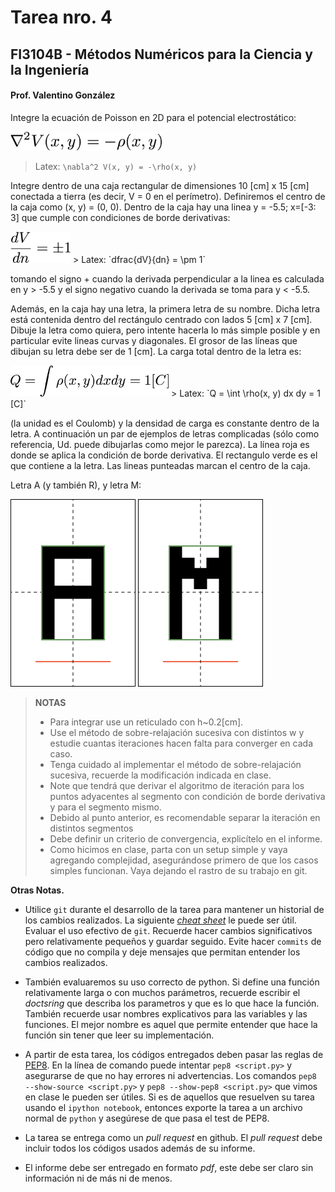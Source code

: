 # Tarea nro. 4
## FI3104B - Métodos Numéricos para la Ciencia y la Ingeniería
#### Prof. Valentino González

Integre la ecuación de Poisson en 2D para el potencial electrostático:

<img src='eqs/poisson.png' alt='' height='30'>

> Latex: `\nabla^2 V(x, y) = -\rho(x, y)`

Integre dentro de una caja rectangular de dimensiones 10 [cm] x 15 [cm]
conectada a tierra (es decir, V = 0 en el perímetro). Definiremos el centro de
la caja como (x, y) = (0, 0). Dentro de la caja hay una linea y = -5.5; x=[-3:
3] que cumple con condiciones de borde derivativas:

<img src='eqs/derivativa.png' alt='' height='50'>
> Latex: `dfrac{dV}{dn} = \pm 1`

tomando el signo + cuando la derivada perpendicular a la linea es calculada en
y > -5.5 y el signo negativo cuando la derivada se toma para y < -5.5.

Además, en la caja hay una letra, la primera letra de su nombre. Dicha letra
está contenida dentro del rectángulo centrado con lados 5 [cm] x 7 [cm]. Dibuje
la letra como quiera, pero intente hacerla lo más simple posible y en particular
evite lineas curvas y diagonales. El grosor de las líneas que dibujan su letra
debe ser de 1 [cm]. La carga total dentro de la letra es:

<img src='eqs/carga.png' alt='' height='50'>
> Latex: `Q = \int \rho(x, y) dx dy = 1 [C]`

(la unidad es el Coulomb) y la densidad de carga es constante dentro de la
letra. A continuación un par de ejemplos de letras complicadas (sólo como
referencia, Ud. puede dibujarlas como mejor le parezca). La línea roja es donde
se aplica la condición de borde derivativa. El rectangulo verde es el que
contiene a la letra. Las lineas punteadas marcan el centro de la caja.

Letra A (y también R), y letra M:

<img src='eqs/A.png' alt='' height='300'> <img src='eqs/M.png' alt='' height='300'>

> __NOTAS__
>
>    - Para integrar use un reticulado con h~0.2[cm]. 
>    - Use el método de sobre-relajación sucesiva con distintos w y estudie
>      cuantas iteraciones hacen falta para converger en cada caso.
>    - Tenga cuidado al implementar el método de sobre-relajación sucesiva,
>      recuerde la modificación indicada en clase. 
>    - Note que tendrá que derivar el algoritmo de iteración para los puntos
>      adyacentes al segmento con condición de borde derivativa y para el
>      segmento mismo.
>    - Debido al punto anterior, es recomendable separar la iteración en
>      distintos segmentos
>    - Debe definir un criterio de convergencia, explicítelo en el informe.
>    - Como hicimos en clase, parta con un setup simple y vaya agregando
>      complejidad, asegurándose primero de que los casos simples funcionan.
>      Vaya dejando el rastro de su trabajo en git.

 
__Otras Notas.__

- Utilice `git` durante el desarrollo de la tarea para mantener un historial de
  los cambios realizados. La siguiente [*cheat
  sheet*](https://education.github.com/git-cheat-sheet-education.pdf) le puede
  ser útil. Evaluar el uso efectivo de `git`. Recuerde hacer cambios
  significativos pero relativamente pequeños y guardar seguido.  Evite hacer
  `commits` de código que no compila y deje mensajes que permitan entender los
  cambios realizados.

- También evaluaremos su uso correcto de python. Si define una función
  relativamente larga o con muchos parámetros, recuerde escribir el *doctsring*
  que describa los parametros y que es lo que hace la función.  También
  recuerde usar nombres explicativos para las variables y las funciones.  El
  mejor nombre es aquel que permite entender que hace la función sin tener que
  leer su implementación.

- A partir de esta tarea, los códigos entregados deben pasar las reglas de
  [PEP8](https://www.python.org/dev/peps/pep-0008/). En la línea de comando
  puede intentar `pep8 <script.py>` y asegurarse de que no hay errores ni
  advertencias. Los comandos `pep8 --show-source <script.py>` y `pep8
  --show-pep8 <script.py>` que vimos en clase le pueden ser útiles. Si es de
  aquellos que resuelven su tarea usando el `ipython notebook`, entonces exporte
  la tarea a un archivo normal de `python` y asegúrese de que pasa el test de
  PEP8.

- La tarea se entrega como un *pull request* en github. El *pull request* debe
  incluir todos los códigos usados además de su informe.

- El informe debe ser entregado en formato *pdf*, este debe ser claro sin
  información ni de más ni de menos.
